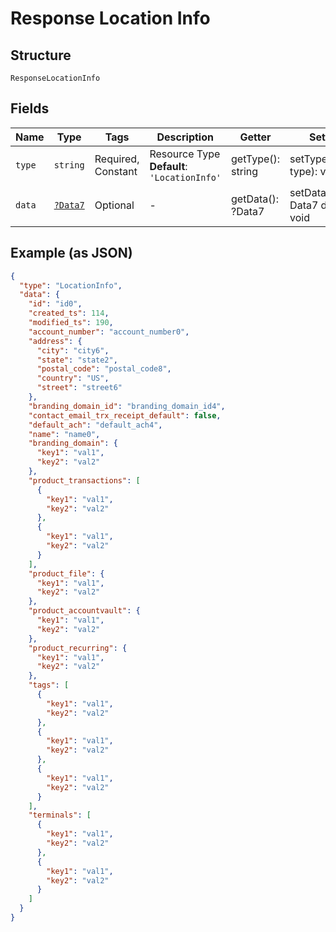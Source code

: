 
# Response Location Info

## Structure

`ResponseLocationInfo`

## Fields

| Name | Type | Tags | Description | Getter | Setter |
|  --- | --- | --- | --- | --- | --- |
| `type` | `string` | Required, Constant | Resource Type<br>**Default**: `'LocationInfo'` | getType(): string | setType(string type): void |
| `data` | [`?Data7`](../../doc/models/data-7.md) | Optional | - | getData(): ?Data7 | setData(?Data7 data): void |

## Example (as JSON)

```json
{
  "type": "LocationInfo",
  "data": {
    "id": "id0",
    "created_ts": 114,
    "modified_ts": 190,
    "account_number": "account_number0",
    "address": {
      "city": "city6",
      "state": "state2",
      "postal_code": "postal_code8",
      "country": "US",
      "street": "street6"
    },
    "branding_domain_id": "branding_domain_id4",
    "contact_email_trx_receipt_default": false,
    "default_ach": "default_ach4",
    "name": "name0",
    "branding_domain": {
      "key1": "val1",
      "key2": "val2"
    },
    "product_transactions": [
      {
        "key1": "val1",
        "key2": "val2"
      },
      {
        "key1": "val1",
        "key2": "val2"
      }
    ],
    "product_file": {
      "key1": "val1",
      "key2": "val2"
    },
    "product_accountvault": {
      "key1": "val1",
      "key2": "val2"
    },
    "product_recurring": {
      "key1": "val1",
      "key2": "val2"
    },
    "tags": [
      {
        "key1": "val1",
        "key2": "val2"
      },
      {
        "key1": "val1",
        "key2": "val2"
      },
      {
        "key1": "val1",
        "key2": "val2"
      }
    ],
    "terminals": [
      {
        "key1": "val1",
        "key2": "val2"
      },
      {
        "key1": "val1",
        "key2": "val2"
      }
    ]
  }
}
```

